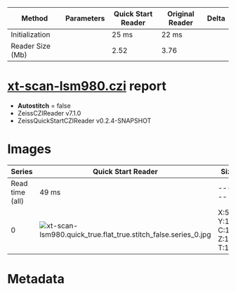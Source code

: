 |  Method            | Parameters       | Quick Start Reader | Original Reader | Delta  |
| -------------------|------------------|--------------------|-----------------|------- |
| Initialization     |                  |25 ms|22 ms|        |
| Reader Size (Mb)     |                  |2.52|3.76|        |
# [xt-scan-lsm980.czi](https://zenodo.org/record/8303129/files/xt-scan-lsm980.czi) report
 - **Autostitch** = false
 - ZeissCZIReader v7.1.0
 - ZeissQuickStartCZIReader v0.2.4-SNAPSHOT

# Images 

| Series            | Quick Start Reader | Size | Original Reader | Size | #Diffs |
|-------------------|--------------------|------|-----------------|------|--------|
| Read time (all)   |49 ms|------|54 ms|------|--------|
|0|![xt-scan-lsm980.quick_true.flat_true.stitch_false.series_0.jpg](xt-scan-lsm980/xt-scan-lsm980.quick_true.flat_true.stitch_false.series_0.jpg)|X:512<br>Y:1<br>C:1<br>Z:1<br>T:150|![xt-scan-lsm980.quick_false.flat_true.stitch_false.series_0.jpg](xt-scan-lsm980/xt-scan-lsm980.quick_false.flat_true.stitch_false.series_0.jpg)|X:512<br>Y:1<br>C:1<br>Z:1<br>T:150|0|

# Metadata

